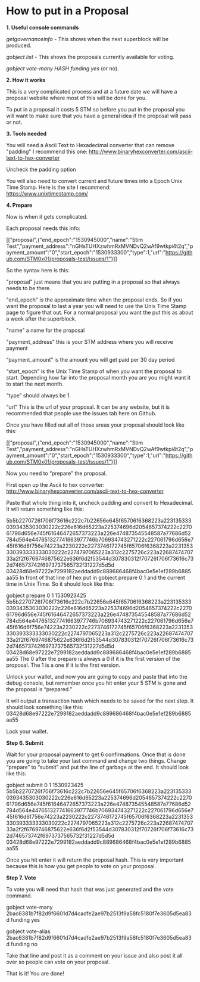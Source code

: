 # How to put in a Proposal

**1. Useful console commands**

*getgovernanceinfo* - This shows when the next superblock will be produced.

*gobject list* - This shows the proposals currently available for voting.

*gobject vote-many HASH funding yes* (or no).

**2. How it works**

This is a very complicated process and at a future date we will have a proposal website where most of this will be done for you.

To put in a proposal it costs 5 STM so before you put in the proposal you will want to make sure that you have a general idea if the proposal will pass or not.

**3. Tools needed**

You will need a Ascii Text to Hexadecimal converter that can remove "padding" I recommend this one: http://www.binaryhexconverter.com/ascii-text-to-hex-converter

Uncheck the padding option

You will also need to convert current and future times into a Epoch Unix Time Stamp.  Here is the site I recommend: https://www.unixtimestamp.com/

**4. Prepare**

Now is when it gets complicated.

Each proposal needs this info:

[["proposal",{"end_epoch":"1530945000","name":"Stim Test","payment_address":"nGHsTUHXzwhmRxMVNDvQ2wAf9wtkpi4t2q","payment_amount":"0","start_epoch":"1530933300","type":1,"url":"https://github.com/STM0x01/proposals-test/issues/1"}]]

So the syntax here is this:

"proposal" just means that you are putting in a proposal so that always needs to be there.

"end_epoch" is the approximate time when the proposal ends.  So if you want the proposal to last a year you will need to use the Unix Time Stamp page to figure that out.  For a normal proposal you want the put this as about a week after the superblock.

"name" a name for the proposal

"payment_address" this is your STM address where you will receive payment

“payment_amount” is the amount you will get paid per 30 day period

“start_epoch” is the Unix Time Stamp of when you want the proposal to start.  Depending how far into the proposal month you are you might want it to start the next month.

“type” should always be 1.

“url” This is the url of your proposal.  It can be any website, but it is recommended that people use the issues tab here on Github.

Once you have filled out all of those areas your proposal should look like this:

[["proposal",{"end_epoch":"1530945000","name":"Stim Test","payment_address":"nGHsTUHXzwhmRxMVNDvQ2wAf9wtkpi4t2q","payment_amount":"0","start_epoch":"1530933300","type":1,"url":"https://github.com/STM0x01/proposals-test/issues/1"}]]

Now you need to “prepare” the proposal.

First open up the Ascii to hex converter: http://www.binaryhexconverter.com/ascii-text-to-hex-converter

Paste that whole thing into it, uncheck padding and convert to Hexadecimal.  It will return something like this:

5b5b2270726f706f73616c222c7b22656e645f65706f6368223a2231353330393435303030222c226e616d65223a225374696d2054657374222c227061796d656e745f61646472657373223a226e474873545548587a77686d52784d564e447651327741663977746b706934743271222c227061796d656e745f616d6f756e74223a2230222c2273746172745f65706f6368223a2231353330393333333030222c2274797065223a312c2275726c223a2268747470733a2f2f6769746875622e636f6d2f53544d307830312f70726f706f73616c732d746573742f6973737565732f31227d5d5d
03428d68e97222e7299182aeddadd9c889686468f4bac0e5e1ef289b6885aa55
In front of that line of hex put in gobject prepare 0 1 and the current time in Unix Time.  So it should look like this:

gobject prepare 0 1 1530923425 5b5b2270726f706f73616c222c7b22656e645f65706f6368223a2231353330393435303030222c226e616d65223a225374696d2054657374222c227061796d656e745f61646472657373223a226e474873545548587a77686d52784d564e447651327741663977746b706934743271222c227061796d656e745f616d6f756e74223a2230222c2273746172745f65706f6368223a2231353330393333333030222c2274797065223a312c2275726c223a2268747470733a2f2f6769746875622e636f6d2f53544d307830312f70726f706f73616c732d746573742f6973737565732f31227d5d5d
03428d68e97222e7299182aeddadd9c889686468f4bac0e5e1ef289b6885aa55
The 0 after the prepare is always a 0 if it is the first version of the proposal.  The 1 is a one if it is the first version.

Unlock your wallet, and now you are going to copy and paste that into the debug console, but remember once you hit enter your  5 STM is gone and the proposal is “prepared.”

It will output a transaction hash which needs to be saved for the next step. It should look something like this:
03428d68e97222e7299182aeddadd9c889686468f4bac0e5e1ef289b6885aa55

Lock your wallet.

**Step 6. Submit**

Wait for your proposal payment to get 6 confirmations.  Once that is done you are going to take your last command and change two things.  Change “prepare” to “submit” and put the line of garbage at the end.  It should look like this:

gobject submit 0 1 1530923425 5b5b2270726f706f73616c222c7b22656e645f65706f6368223a2231353330393435303030222c226e616d65223a225374696d2054657374222c227061796d656e745f61646472657373223a226e474873545548587a77686d52784d564e447651327741663977746b706934743271222c227061796d656e745f616d6f756e74223a2230222c2273746172745f65706f6368223a2231353330393333333030222c2274797065223a312c2275726c223a2268747470733a2f2f6769746875622e636f6d2f53544d307830312f70726f706f73616c732d746573742f6973737565732f31227d5d5d
03428d68e97222e7299182aeddadd9c889686468f4bac0e5e1ef289b6885aa55

Once you hit enter it will return the proposal hash.  This is very important because this is how you get people to vote on your proposal.

**Step 7. Vote**

To vote you will need that hash that was just generated and the vote command.

gobject vote-many 2bac6381b7f82d9f6601d7d4cadfe2ae97b2513f9a58fc5180f7e3605d5ea83d funding yes

gobject vote-alias 2bac6381b7f82d9f6601d7d4cadfe2ae97b2513f9a58fc5180f7e3605d5ea83d funding no

Take that line and post it as a comment on your issue and also post it all over so people can vote on your proposal.

That is it!  You are done!
